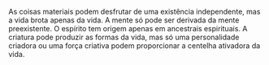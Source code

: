﻿As coisas materiais podem desfrutar de uma existência independente, mas a vida brota apenas da vida. A mente só pode ser derivada da mente preexistente. O espírito tem origem apenas em ancestrais espirituais. A criatura pode produzir as formas da vida, mas só uma personalidade criadora ou uma força criativa podem proporcionar a centelha ativadora da vida.